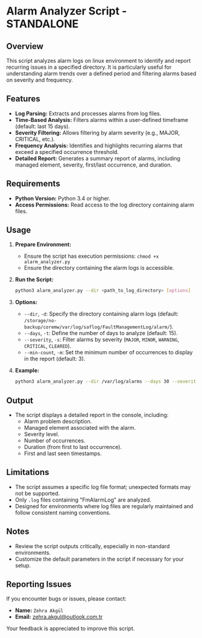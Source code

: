 
# Alarm Analyzer Script - STANDALONE

## Overview
This script analyzes alarm logs on linux environment to identify and report recurring issues in a specified directory. It is particularly useful for understanding alarm trends over a defined period and filtering alarms based on severity and frequency.

## Features
- **Log Parsing:** Extracts and processes alarms from log files.
- **Time-Based Analysis:** Filters alarms within a user-defined timeframe (default: last 15 days).
- **Severity Filtering:** Allows filtering by alarm severity (e.g., MAJOR, CRITICAL, etc.).
- **Frequency Analysis:** Identifies and highlights recurring alarms that exceed a specified occurrence threshold.
- **Detailed Report:** Generates a summary report of alarms, including managed element, severity, first/last occurrence, and duration.

## Requirements
- **Python Version:** Python 3.4 or higher.
- **Access Permissions:** Read access to the log directory containing alarm files.

## Usage
1. **Prepare Environment:**
   - Ensure the script has execution permissions: `chmod +x alarm_analyzer.py`
   - Ensure the directory containing the alarm logs is accessible.

2. **Run the Script:**
   ```bash
   python3 alarm_analyzer.py --dir <path_to_log_directory> [options]
   ```

3. **Options:**
   - `--dir`, `-d`: Specify the directory containing alarm logs (default: `/storage/no-backup/coremw/var/log/saflog/FaultManagementLog/alarm/`).
   - `--days`, `-t`: Define the number of days to analyze (default: 15).
   - `--severity`, `-s`: Filter alarms by severity (`MAJOR`, `MINOR`, `WARNING`, `CRITICAL`, `CLEARED`).
   - `--min-count`, `-m`: Set the minimum number of occurrences to display in the report (default: 3).

4. **Example:**
   ```bash
   python3 alarm_analyzer.py --dir /var/log/alarms --days 30 --severity CRITICAL --min-count 5
   ```

## Output
- The script displays a detailed report in the console, including:
  - Alarm problem description.
  - Managed element associated with the alarm.
  - Severity level.
  - Number of occurrences.
  - Duration (from first to last occurrence).
  - First and last seen timestamps.

## Limitations
- The script assumes a specific log file format; unexpected formats may not be supported.
- Only `.log` files containing "FmAlarmLog" are analyzed.
- Designed for environments where log files are regularly maintained and follow consistent naming conventions.

## Notes
- Review the script outputs critically, especially in non-standard environments.
- Customize the default parameters in the script if necessary for your setup.

## Reporting Issues
If you encounter bugs or issues, please contact:
- **Name:** `Zehra Akgül`
- **Email:** [zehra.akgul@outlook.com.tr](mailto:zehra.akgul@outlook.com.tr)

Your feedback is appreciated to improve this script.
